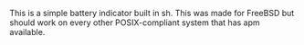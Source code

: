 This is a simple battery indicator built in sh. This was made for FreeBSD but should work on every other POSIX-compliant system that has apm available.
